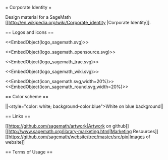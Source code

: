 = Corporate Identity =

Design material for a SageMath [[http://en.wikipedia.org/wiki/Corporate_identity |Corporate Identity]].

== Logos and icons ==

<<EmbedObject(logo_sagemath.svg)>>

<<EmbedObject(logo_sagemath_opensource.svg)>>

<<EmbedObject(logo_sagemath_trac.svg)>>

<<EmbedObject(logo_sagemath_wiki.svg)>>

<<EmbedObject(icon_sagemath.svg,width=20%)>><<EmbedObject(icon_sagemath_round.svg,width=20%)>>

== Color scheme ==

||<style="color: white; background-color:blue">White on blue background||

== Links ==

[[https://github.com/sagemath/artwork|Artwork on github]]
[[http://www.sagemath.org/library-marketing.html|Marketing Resources]]
[[https://github.com/sagemath/website/tree/master/src/pix|Images of website]]

== Terms of Usage ==
